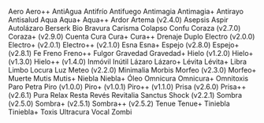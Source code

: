 Aero
Aero++
AntiAgua
Antifrío
Antifuego
Antimagia
Antimagia+
Antirayo
Antisalud
Aqua
Aqua+
Aqua++
Ardor
Artema (v2.4.0)
Asepsis
Aspir
Autolázaro
Berserk
Bio
Bravura
Carisma
Colapso
Confu
Coraza (v2.7.0)
Coraza+ (v2.9.0)
Cuenta
Cura
Cura+
Cura++
Drenaje
Duplo
Electro (v2.0.0)
Electro+ (v2.0.1)
Electro++ (v2.1.0)
Esna
Esna+
Espejo (v2.8.0)
Espejo+ (v2.8.1)
Fe
Freno
Freno++
Fulgor
Gravedad
Gravedad+
Hielo (v1.2.0)
Hielo+ (v1.3.0)
Hielo++ (v1.4.0)
Inmóvil
Inútil
Lázaro
Lázaro+
Lévita
Lévita+
Libra
Limbo
Locura
Luz
Meteo (v2.2.0)
Minimalia
Morbis
Morfeo (v2.3.0)
Morfeo+
Muerte
Mutis
Mutis+
Niebla
Niebla+
Óleo
Omnicura
Omnicura+
Omnitoxis
Paro
Petra
Piro (v1.0.0)
Piro+ (v1.0.1)
Piro++ (v1.1.0)
Prisa (v2.6.0)
Prisa++ (v2.6.1)
Pura
Relax
Resta
Revés
Revitalia
Sanctus
Shock (v2.2.1)
Sombra (v2.5.0)
Sombra+ (v2.5.1)
Sombra++ (v2.5.2)
Tenue
Tenue+
Tiniebla
Tiniebla+
Toxis
Ultracura
Vocal
Zombi
